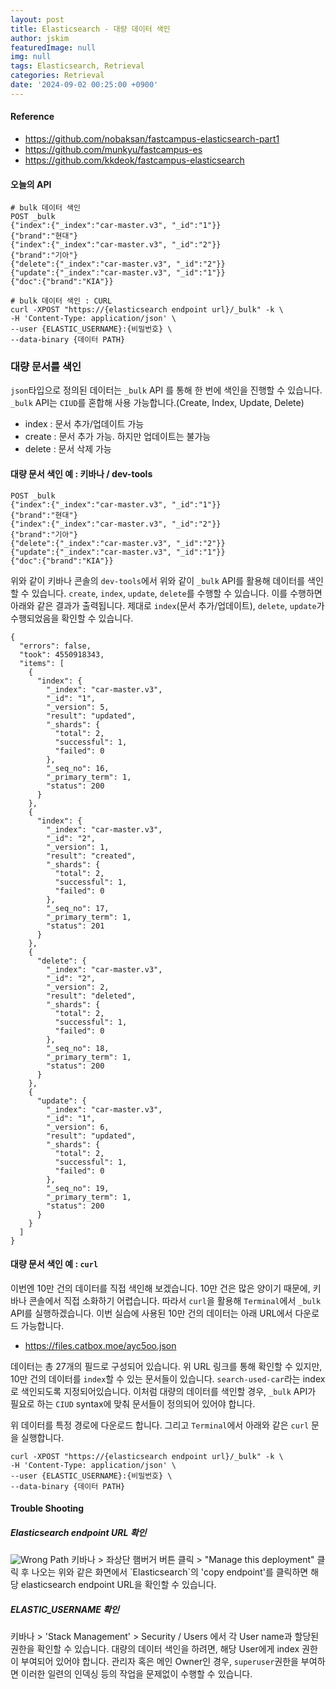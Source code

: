 ```yaml
---
layout: post
title: Elasticsearch - 대량 데이터 색인
author: jskim
featuredImage: null
img: null
tags: Elasticsearch, Retrieval
categories: Retrieval
date: '2024-09-02 00:25:00 +0900'
---
```


#### Reference
- https://github.com/nobaksan/fastcampus-elasticsearch-part1
- https://github.com/munkyu/fastcampus-es
- https://github.com/kkdeok/fastcampus-elasticsearch

#### 오늘의 API
```plaintext
# bulk 데이터 색인
POST _bulk
{"index":{"_index":"car-master.v3", "_id":"1"}}
{"brand":"현대"}
{"index":{"_index":"car-master.v3", "_id":"2"}}
{"brand":"기아"}
{"delete":{"_index":"car-master.v3", "_id":"2"}}
{"update":{"_index":"car-master.v3", "_id":"1"}}
{"doc":{"brand":"KIA"}}

# bulk 데이터 색인 : CURL
curl -XPOST "https://{elasticsearch endpoint url}/_bulk" -k \
-H 'Content-Type: application/json' \
--user {ELASTIC_USERNAME}:{비밀번호} \
--data-binary {데이터 PATH}
```

### 대량 문서를 색인
`json`타입으로 정의된 데이터는 `_bulk` API 를 통해 한 번에 색인을 진행할 수 있습니다.
`_bulk` API는 `CIUD`를 혼합해 사용 가능합니다.(Create, Index, Update, Delete)
- index : 문서 추가/업데이트 가능
- create : 문서 추가 가능. 하지만 업데이트는 불가능
- delete : 문서 삭제 가능

#### 대량 문서 색인 예 : 키바나 / dev-tools
```plaintext
POST _bulk
{"index":{"_index":"car-master.v3", "_id":"1"}}
{"brand":"현대"}
{"index":{"_index":"car-master.v3", "_id":"2"}}
{"brand":"기아"}
{"delete":{"_index":"car-master.v3", "_id":"2"}}
{"update":{"_index":"car-master.v3", "_id":"1"}}
{"doc":{"brand":"KIA"}}
```

위와 같이 키바나 콘솔의 `dev-tools`에서 위와 같이 `_bulk` API를 활용해 데이터를 색인할 수 있습니다.
`create`, `index`, `update`, `delete`를 수행할 수 있습니다.
이를 수행하면 아래와 같은 결과가 출력됩니다.
제대로 `index`(문서 추가/업데이트), `delete`, `update`가 수행되었음을 확인할 수 있습니다.

```plaintext
{
  "errors": false,
  "took": 4550918343,
  "items": [
    {
      "index": {
        "_index": "car-master.v3",
        "_id": "1",
        "_version": 5,
        "result": "updated",
        "_shards": {
          "total": 2,
          "successful": 1,
          "failed": 0
        },
        "_seq_no": 16,
        "_primary_term": 1,
        "status": 200
      }
    },
    {
      "index": {
        "_index": "car-master.v3",
        "_id": "2",
        "_version": 1,
        "result": "created",
        "_shards": {
          "total": 2,
          "successful": 1,
          "failed": 0
        },
        "_seq_no": 17,
        "_primary_term": 1,
        "status": 201
      }
    },
    {
      "delete": {
        "_index": "car-master.v3",
        "_id": "2",
        "_version": 2,
        "result": "deleted",
        "_shards": {
          "total": 2,
          "successful": 1,
          "failed": 0
        },
        "_seq_no": 18,
        "_primary_term": 1,
        "status": 200
      }
    },
    {
      "update": {
        "_index": "car-master.v3",
        "_id": "1",
        "_version": 6,
        "result": "updated",
        "_shards": {
          "total": 2,
          "successful": 1,
          "failed": 0
        },
        "_seq_no": 19,
        "_primary_term": 1,
        "status": 200
      }
    }
  ]
}
```

#### 대량 문서 색인 예 : `curl`
이번엔 10만 건의 데이터를 직접 색인해 보겠습니다.
10만 건은 많은 양이기 때문에, 키바나 콘솔에서 직접 소화하기 어렵습니다.
따라서 `curl`을 활용해 `Terminal`에서 `_bulk` API를 실행하겠습니다.
이번 실습에 사용된 10만 건의 데이터는 아래 URL에서 다운로드 가능합니다.
- https://files.catbox.moe/ayc5oo.json

데이터는 총 27개의 필드로 구성되어 있습니다.
위 URL 링크를 통해 확인할 수 있지만, 10만 건의 데이터를 `index`할 수 있는 문서들이 있습니다. `search-used-car`라는 index로 색인되도록 지정되어있습니다.
이처럼 대량의 데이터를 색인할 경우, `_bulk` API가 필요로 하는 `CIUD` syntax에 맞춰 문서들이 정의되어 있어야 합니다.

위 데이터를 특정 경로에 다운로드 합니다.
그리고 `Terminal`에서 아래와 같은 `curl` 문을 실행합니다.

```
curl -XPOST "https://{elasticsearch endpoint url}/_bulk" -k \
-H 'Content-Type: application/json' \
--user {ELASTIC_USERNAME}:{비밀번호} \
--data-binary {데이터 PATH}
```

#### Trouble Shooting
##### Elasticsearch endpoint URL 확인
<img src="../assets/img/retrieval/ES_06.png" alt="Wrong Path">
키바나 > 좌상단 햄버거 버튼 클릭 > "Manage this deployment" 클릭 후 나오는 위와 같은 화면에서 `Elasticsearch`의 'copy endpoint'를 클릭하면 해당 elasticsearch endpoint URL을 확인할 수 있습니다.

##### ELASTIC_USERNAME 확인
키바나 > 'Stack Management' > Security / Users 에서 각 User name과 할당된 권한을 확인할 수 있습니다.
대량의 데이터 색인을 하려면, 해당 User에게 index 권한이 부여되어 있어야 합니다.
관리자 혹은 메인 Owner인 경우, `superuser`권한을 부여하면 이러한 일련의 인덱싱 등의 작업을 문제없이 수행할 수 있습니다.